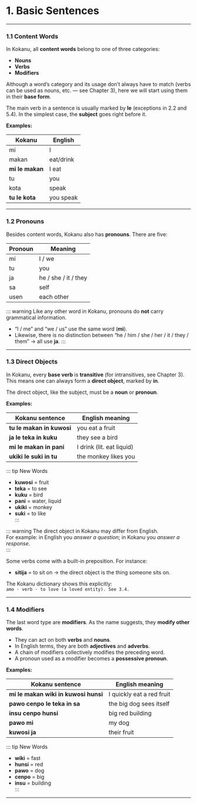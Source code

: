 # 1. Basic Sentences

---

### 1.1 Content Words

In Kokanu, all **content words** belong to one of three categories:

- **Nouns**
- **Verbs**
- **Modifiers**

Although a word’s category and its usage don’t always have to match (verbs can be used as nouns, etc. — see Chapter 3), here we will start using them in their **base form**.  

The main verb in a sentence is usually marked by **le** (exceptions in 2.2 and 5.4). In the simplest case, the **subject** goes right before it.  

**Examples:**

| Kokanu         | English   |
|----------------|-----------|
| mi         |      I     |
| makan   | eat/drink       |
| **mi le makan** | I eat    |
| tu        |      you     |
| kota    |    speak       |
| **tu le kota** | you speak |

---

### 1.2 Pronouns

Besides content words, Kokanu also has **pronouns**. There are five:

| Pronoun | Meaning              |
|---------|----------------------|
| mi      | I / we               |
| tu      | you                  |
| ja      | he / she / it / they |
| sa      | self                 |
| usen    | each other           |

::: warning
Like any other word in Kokanu, pronouns do **not** carry grammatical information.  
- “I / me” and “we / us” use the same word (**mi**).  
- Likewise, there is no distinction between “he / him / she / her / it / they / them” → all use **ja**.
:::

---

### 1.3 Direct Objects

In Kokanu, every **base verb** is **transitive** (for intransitives, see Chapter 3).  
This means one can always form a **direct object**, marked by **in**.  

The direct object, like the subject, must be a **noun** or **pronoun**.  

**Examples:**

| Kokanu sentence                | English meaning          |
|--------------------------------|--------------------------|
| **tu le makan in kuwosi**      | you eat a fruit          |
| **ja le teka in kuku**         | they see a bird          |
| **mi le makan in pani**        | I drink (lit. eat liquid)|
| **ukiki le suki in tu**        | the monkey likes you     |

::: tip New Words
- **kuwosi** = fruit  
- **teka** = to see  
- **kuku** = bird  
- **pani** = water, liquid  
- **ukiki** = monkey  
- **suki** = to like  
:::

::: warning
The direct object in Kokanu may differ from English.  
For example: in English you *answer a question*; in Kokanu you *answer a response*.  
:::

Some verbs come with a built-in preposition. For instance:  
- **sitija** = to sit on → the direct object is the thing someone sits on.  

The Kokanu dictionary shows this explicitly:  
```amo · verb · to love (a loved entity). See 3.4.```

---

### 1.4 Modifiers

The last word type are **modifiers**. As the name suggests, they **modify other words**.  

- They can act on both **verbs** and **nouns**.  
- In English terms, they are both **adjectives** and **adverbs**.  
- A chain of modifiers collectively modifies the preceding word.  
- A pronoun used as a modifier becomes a **possessive pronoun**.  

**Examples:**

| Kokanu sentence                         | English meaning           |
|-----------------------------------------|---------------------------|
| **mi le makan wiki in kuwosi hunsi**    | I quickly eat a red fruit |
| **pawo cenpo le teka in sa**            | the big dog sees itself   |
| **insu cenpo hunsi**                    | big red building          |
| **pawo mi**                             | my dog                    |
| **kuwosi ja**                           | their fruit               |

::: tip New Words
- **wiki** = fast  
- **hunsi** = red  
- **pawo** = dog  
- **cenpo** = big  
- **insu** = building  
:::

---
